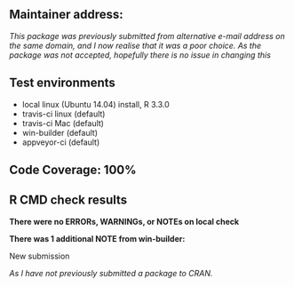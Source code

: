## Maintainer address:

_This package was previously submitted from alternative e-mail address on the same domain, and I now realise that it was a poor choice. As the package was not accepted, hopefully there is no issue in changing this_

## Test environments
* local linux (Ubuntu 14.04) install, R 3.3.0
* travis-ci linux (default)
* travis-ci Mac (default) 
* win-builder (default)
* appveyor-ci (default)

## Code Coverage: 100%

## R CMD check results
**There were no ERRORs, WARNINGs, or NOTEs on local check**

**There was 1 additional NOTE from win-builder:**

New submission

_As I have not previously submitted a package to CRAN._

